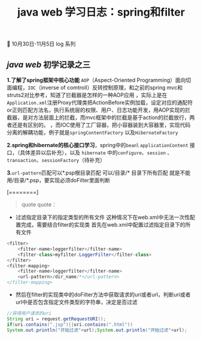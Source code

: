 ﻿---
title: 'java web 学习日志：spring和filter'
layout: post
tags: [🤐历史]
category: 
---
:shower: 10月30日-11月5日 log 系列

*java web* 初学记录之三
-----------------------

**1.了解了spring框架中核心功能**
`AOP`（Aspect-Oriented Programming）面向切面编程，`IOC`（inverse of comtroll）反转控制原理，和之前的spring mvc和struts2对比参考，知道了拦截器是怎样的一种AOP应用
，实际上是在`Application.xml`注册Proxy代理类把ActionBefore实例加载，设定对应的通配符or正则匹配方法名，执行系统层的权限、用户、日志功能开发，用AOP实现的拦截器，是对方法层面上的拦截，而mvc框架中的拦截是基于action的拦截放行，两者还是有区别的。
，而IOC使用了工厂容器，把小容器装到大容器里，实现代码分离的解耦功能，例子就是`springContentFactory` 以及`HibernateFactory`

**2.spring和hibernate的核心接口学习**，spring中的`bean`\ `applicationContent` 接口，（具体差异以后补充），以及 `hibernate` 中的`configure`、`session` 、 `transaction`、`sessionFactory`（待补充）

**3.**`url-pattern`匹配可以*.psp根目录匹配	可以/目录/* 目录下所有匹配
就是不能用/目录/*.psp，要实现必须doFilter里面判断

[========]

> quote quote：

-  过滤指定目录下的指定类型的所有文件
这种情况下在web.xml中无法一次性配置完成，需要结合filter的实现类
首先在web.xml中配置过滤指定目录下的所有文件

```java
<filter>
    <filter-name>loggerfilter</filter-name>
    <filter-class>myfilter.LoggerFilter</filter-class>
</filter>
<filter-mapping>
    <filter-name>loggerfilter</filter-name>
    <url-pattern>/dir_name/*</url-pattern>
</filter-mapping>
```
- 然后在filter的实现类中的doFilter方法中获取请求的uri或者url，判断uri或者url中是否包含指定文件类型的字符串，决定是否过滤
```java
//获得用户请求的uri
String uri = request.getRequestURI();
if(uri.contains(".jsp")||uri.contains(".html"))
System.out.println("开始过滤"+url);System.out.println("开始过滤"+url);
```

